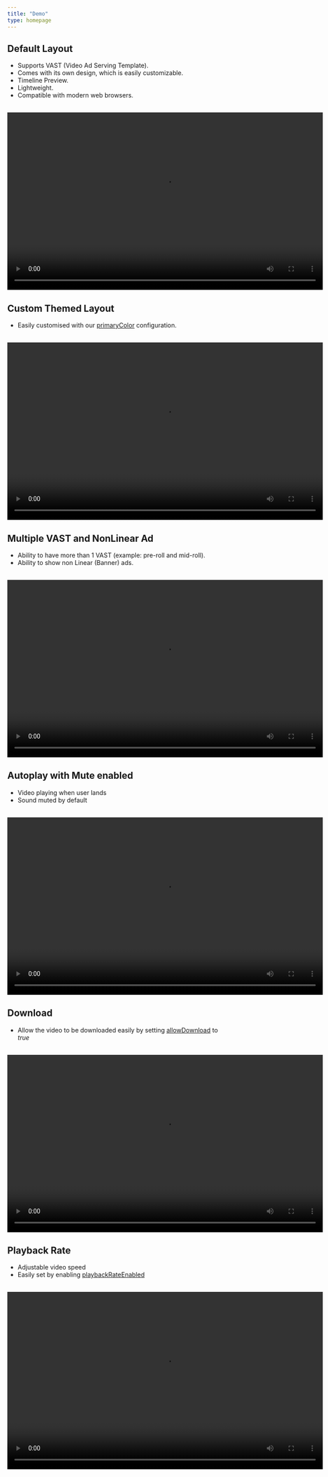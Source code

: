 ```yaml
---
title: "Demo"
type: homepage
---
```

## Default Layout

* Supports VAST (Video Ad Serving Template).
* Comes with its own design, which is easily customizable.
* Timeline Preview.
* Lightweight.
* Compatible with modern web browsers.
<br/><br/>

<video id='my-video' controls style="width:720px;height:405px;">
    <source src='video.mp4' type='video/mp4' title="720p" />
    <source src='video360.mp4' type='video/mp4' title="360p" />
</video>

## Custom Themed Layout
* Easily customised with our [primaryColor](../configuration#primaryColor) configuration.
<br/><br/>

<video id='colour-video' controls style="width:720px;height:405px;">
    <source src='video.mp4' type='video/mp4' title="720p" />
    <source src='video360.mp4' type='video/mp4' title="360p" />
</video>

## Multiple VAST and NonLinear Ad

* Ability to have more than 1 VAST (example: pre-roll and mid-roll).
* Ability to show non Linear (Banner) ads.
<br/><br/>

<video id='vast-video' controls style="width:720px;height:405px;">
    <source src='video.mp4' type='video/mp4' title="720p" />
    <source src='video360.mp4' type='video/mp4' title="360p" />
</video>

## Autoplay with Mute enabled

* Video playing when user lands
* Sound muted by default
<br/><br/>

<video id='autoplay-video' controls style="width:720px;height:405px;">
    <source src='video.mp4' type='video/mp4' title="720p" />
    <source src='video360.mp4' type='video/mp4' title="360p" />
</video>

## Download

* Allow the video to be downloaded easily by setting [allowDownload](../configuration#allowDownload) to _true_
<br/><br/>

<video id='download-video' controls style="width:720px;height:405px;">
    <source src='video.mp4' type='video/mp4' title="720p" />
    <source src='video360.mp4' type='video/mp4' title="360p" />
</video>

## Playback Rate

* Adjustable video speed
* Easily set by enabling [playbackRateEnabled](../configuration#playbackRateEnabled)
<br/><br/>

<video id='playback-video' controls style="width:720px;height:405px;">
    <source src='video.mp4' type='video/mp4' title="720p" />
    <source src='video360.mp4' type='video/mp4' title="360p" />
</video>

<link rel="stylesheet" href="https://cdn.fluidplayer.com/v2/current/fluidplayer.min.css" type="text/css"/>
<script src="https://cdn.fluidplayer.com/v2/current/fluidplayer.min.js"></script>
<script src="fp_generator.js"></script>